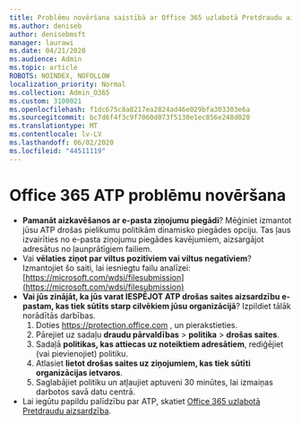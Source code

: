 ```yaml
---
title: Problēmu novēršana saistībā ar Office 365 uzlabotā Pretdraudu aizsardzība (ATP)
ms.author: deniseb
author: denisebmsft
manager: laurawi
ms.date: 04/21/2020
ms.audience: Admin
ms.topic: article
ROBOTS: NOINDEX, NOFOLLOW
localization_priority: Normal
ms.collection: Admin_O365
ms.custom: 3100021
ms.openlocfilehash: f1dc675c8a8217ea2824ad46e029bfa303303e6a
ms.sourcegitcommit: bc7d6f4f3c9f7060d073f5130e1ec856e248d020
ms.translationtype: MT
ms.contentlocale: lv-LV
ms.lasthandoff: 06/02/2020
ms.locfileid: "44511119"
---
```

# <a name="troubleshoot-issues-with-office-365-atp"></a>Office 365 ATP problēmu novēršana

- **Pamanāt aizkavēšanos ar e-pasta ziņojumu piegādi**? Mēģiniet izmantot jūsu ATP drošas pielikumu politikām dinamisko piegādes opciju. Tas ļaus izvairīties no e-pasta ziņojumu piegādes kavējumiem, aizsargājot adresātus no ļaunprātīgiem failiem.
- Vai **vēlaties ziņot par viltus pozitīviem vai viltus negatīviem**? Izmantojiet šo saiti, lai iesniegtu failu analīzei:[https://microsoft.com/wdsi/filesubmission](https://microsoft.com/wdsi/filesubmission)
- **Vai jūs zinājāt, ka jūs varat IESPĒJOT ATP drošas saites aizsardzību e-pastam, kas tiek sūtīts starp cilvēkiem jūsu organizācijā**? Izpildiet tālāk norādītās darbības.
    1. Doties https://protection.office.com , un pierakstieties.
    2. Pārejiet uz sadaļu **draudu pārvaldības**  >  **politika**  >  **drošas saites**.
    3. Sadaļā **politikas, kas attiecas uz noteiktiem adresātiem**, rediģējiet (vai pievienojiet) politiku.
    4. Atlasiet **lietot drošas saites uz ziņojumiem, kas tiek sūtīti organizācijas ietvaros**.
    5. Saglabājiet politiku un atļaujiet aptuveni 30 minūtes, lai izmaiņas darbotos savā datu centrā.
- Lai iegūtu papildu palīdzību par ATP, skatiet [Office 365 uzlabotā Pretdraudu aizsardzība](https://docs.microsoft.com/microsoft-365/security/office-365-security/office-365-atp).
